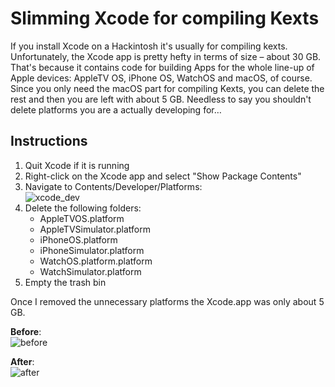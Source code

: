 # Slimming Xcode for compiling Kexts

If you install Xcode on a Hackintosh it's usually for compiling kexts. Unfortunately, the Xcode app is pretty hefty in terms of size – about 30 GB. That's because it contains code for building Apps for the whole line-up of Apple devices: AppleTV OS, iPhone OS, WatchOS and macOS, of course. Since you only need the macOS part for compiling Kexts, you can delete the rest and then you are left with about 5 GB. Needless to say you shouldn't delete platforms you are a actually developing for…

## Instructions

1. Quit Xcode if it is running 
2. Right-click on the Xcode app and select "Show Package Contents"
3. Navigate to Contents/Developer/Platforms:</br>![xcode_dev](https://user-images.githubusercontent.com/76865553/216172977-6bb0b379-1254-40ce-80f9-76e42d10522e.png)
4. Delete the following folders:
	- AppleTVOS.platform
	- AppleTVSimulator.platform
	- iPhoneOS.platform
	- iPhoneSimulator.platform
	- WatchOS.platform.platform
	- WatchSimulator.platform
5. Empty the trash bin

Once I removed the unnecessary platforms the Xcode.app was only about 5 GB.

**Before**:</br>![before](https://user-images.githubusercontent.com/76865553/216173933-43d9bf47-2238-4218-8261-9de8bc6ad8d6.png)

**After**:</br>![after](https://user-images.githubusercontent.com/76865553/216174032-5dad4393-bffe-4df3-80d9-e29102d34640.png)
